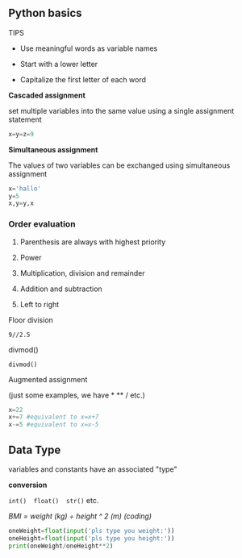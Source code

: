 ## Python basics
TIPS

+ Use meaningful words as variable names

+ Start with a lower letter

+ Capitalize the first letter of each word

**Cascaded assignment**

set multiple variables into the same value using a single assignment statement

```python
x=y=z=9
```
**Simultaneous assignment**

The values of two variables can be exchanged using simultaneous
assignment

```python
x='hallo'
y=5
x,y=y,x
```

### Order evaluation
1. Parenthesis are always with highest priority

2. Power

3. Multiplication, division and remainder

4. Addition and subtraction

5. Left to right

Floor division

`9//2.5`

divmod()

`divmod()`

Augmented assignment 

(just some examples, we have * ** / etc.)
```python
x=22
x+=7 #equivalent to x=x+7
x-=5 #equivalent to x=x-5
```

## Data Type

variables and constants have an associated "type"

**conversion**

`int()  float()  str()` etc.

*BMI = weight (kg) ÷ height ^ 2 (m)  (coding)*

```python
oneWeight=float(input('pls type you weight:'))
oneHeight=float(input('pls type you height:'))
print(oneWeight/oneHeight**2)
```